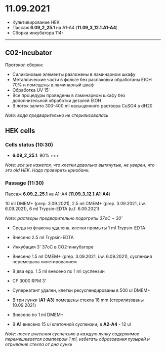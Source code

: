 11.09.2021
==========

- Культивирование HEK
- Пассаж **6.09_2_25.1** на A1-A4 (**11.09_3_12.1.A1-A4**)
- Сборка инкубатора 114r

---

## С02-incubator
Протокол сборки:
- Силиконовые элементы разложены в ламинарном шкафу
- Металлические части в фольге без распаковки обработаны EtOH 70% и помещены в ламинарный шкаф
- Обработка UV 15'
- Все процедуры проведены в ламинарном шкафу без дополнительной обработки деталей EtOH
- В лоток залито 300-400 ml насыщенного раствора CuSO4 в dH20 

*Note: вода предварительно не стерилизовалась*


## HEK cells
### Cells status (10:30)
- **6.09_2_25.1**: 90% +++

*Note: все же кажется, что клетки довольно вытянутые, не уверен, что это old HEK. Надо проверить криобанк.*

### Passage (11:30)
Пассаж **6.09_2_25.1** на A1-A4 (**11.09_3_12.1.A1-A4**)

10 ml DMEM+ (prep. 3.09.2021), 2.5 ml DMEM+ (prep. 3.09.2021, i.w. 6.09.2021), 6 ml Trypsin-EDTA (u.f. 6.09.2021)

*Note: растворы предварительно подогреты 37oC ~ 30'*

- Среда из флакона удалена, клетки промыты 1 ml Trypsin-EDTA
- Внесено 2.5 ml Trypsin-EDTA
- Инкубация 3' 37oC в CO2-инкубаторе
- Внесено 1.5 ml DMEM+ (prep. 3.09.2021, i.w. 6.09.2021), суспензия перемешана пипетированием
- В два epp. 1.5 ml внесено по 1 ml суспензии
- CF 3000 RPM 3'
- Супернатант удален, клетки ресуспендированы в 500 ul DMEM+

- В три лунки (**A1-A3**) помещены стекла 18 mm (стерилизованы 10.09.2021)
- Внесено по 1 ml DMEM+
- В **A1** внесено 15 ul клеточной суспензии, в **A2-A4** - 12 ul

*Note: после внесения суспензию в каждую лунку содержимое перемешивается самплером 1 ml, избегать образования пузырей и отрывания стекла от дна лунки*